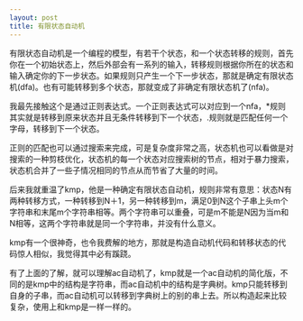 ```yaml
---
layout: post
title: 有限状态自动机
---
```

有限状态自动机是一个编程的模型，有若干个状态，和一个状态转移的规则，首先你在一个初始状态上，然后外部会有一系列的输入，转移规则根据你所在的状态和输入确定你的下一步状态。如果规则只产生一个下一步状态，那就是确定有限状态机(dfa)。也有可能转移到多个状态，那就变成了非确定有限状态机了(nfa)。

我最先接触这个是通过正则表达式。一个正则表达式可以对应到一个nfa，*规则其实就是转移到原来状态并且无条件转移到下一个状态，.规则就是匹配任何一个字母，转移到下一个状态。

正则的匹配也可以通过搜索来完成，可是复杂度非常之高，状态机也可以看做是对搜索的一种剪枝优化，状态机的每一个状态对应搜索树的节点，相对于暴力搜索，状态机合并了一些子情况相同的节点从而节省了大量的时间。

后来我就重温了kmp，他是一种确定有限状态自动机，规则非常有意思：状态N有两种转移方式，一种转移到N＋1，另一种转移到m，满足0到N这个子串上头m个字符串和末尾m个字符串相等。两个字符串可以重叠，可是m不能是N因为当m和N相等，这两个字符串就是同一个字符串，并没有什么意义。

kmp有一个很神奇，也令我费解的地方，那就是构造自动机代码和转移状态的代码惊人相似，我觉得其中必有蹊跷。

有了上面的了解，就可以理解ac自动机了，kmp就是一个ac自动机的简化版，不同的是kmp中的结构是字符串，而ac自动机中的结构是字典树。kmp只能转移到自身的子串，而ac自动机可以转移到字典树上的别的串上去。所以构造起来比较复杂，使用上和kmp是一样一样的。
